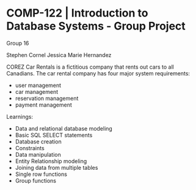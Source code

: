 # COMP-122 | Introduction to Database Systems - Group Project
Group 16

Stephen Cornel
Jessica Marie Hernandez

COREZ Car Rentals is a fictitious company that rents out cars to all Canadians. 
The car rental company has four major system requirements:
 - user management
 - car management
 - reservation management
 - payment management
 
Learnings:
- Data and relational database modeling
- Basic SQL SELECT statements
- Database creation
- Constraints
- Data manipulation
- Entity Relationship modeling
- Joining data from multiple tables
- Single row functions
- Group functions
